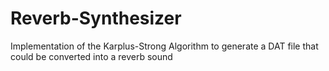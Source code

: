 # Reverb-Synthesizer
Implementation of the Karplus-Strong Algorithm to generate a DAT file that could be converted into a reverb sound
